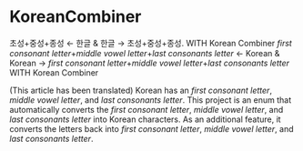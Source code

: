 # KoreanCombiner
초성+중성+종성 ← 한글 & 한글 → 초성+중성+종성. WITH Korean Combiner
_first consonant letter_+_middle vowel letter_+_last consonants letter_ ← Korean & Korean → _first consonant letter_+_middle vowel letter_+_last consonants letter_ WITH Korean Combiner

(This article has been translated)
Korean has an _first consonant letter_, _middle vowel letter_, and _last consonants letter_.
This project is an enum that automatically converts the _first consonant letter_, _middle vowel letter_, and _last consonants letter_ into Korean characters.
As an additional feature, it converts the letters back into _first consonant letter_, _middle vowel letter_, and _last consonants letter_.

